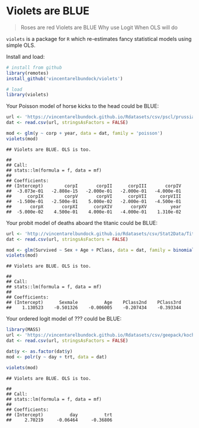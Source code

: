 # Violets are BLUE

> Roses are red
> Violets are BLUE
> Why use Logit
> When OLS will do



`violets` is a package for `R` which re-estimates fancy statistical
models using simple OLS.

Install and load:

``` r
# install from github
library(remotes)
install_github('vincentarelbundock/violets')

# load
library(violets)
```

Your Poisson model of horse kicks to the head could be
BLUE:

``` r
url <- 'https://vincentarelbundock.github.io/Rdatasets/csv/pscl/prussian.csv'
dat <- read.csv(url, stringsAsFactors = FALSE)

mod <- glm(y ~ corp + year, data = dat, family = 'poisson')
violets(mod)
```

    ## Violets are BLUE. OLS is too.

    ## 
    ## Call:
    ## stats::lm(formula = f, data = mf)
    ## 
    ## Coefficients:
    ## (Intercept)        corpI       corpII      corpIII       corpIV  
    ##  -3.073e-01   -2.808e-15   -2.000e-01   -2.000e-01   -4.000e-01  
    ##      corpIX        corpV       corpVI      corpVII     corpVIII  
    ##  -1.500e-01   -2.500e-01    5.000e-02   -2.000e-01   -4.500e-01  
    ##       corpX       corpXI      corpXIV       corpXV         year  
    ##  -5.000e-02    4.500e-01    4.000e-01   -4.000e-01    1.310e-02

Your probit model of deaths aboard the titanic could be
BLUE:

``` r
url <- 'http://vincentarelbundock.github.io/Rdatasets/csv/Stat2Data/Titanic.csv'
dat <- read.csv(url, stringsAsFactors = FALSE)

mod <- glm(Survived ~ Sex + Age + PClass, data = dat, family = binomial(link = 'probit'))
violets(mod)
```

    ## Violets are BLUE. OLS is too.

    ## 
    ## Call:
    ## stats::lm(formula = f, data = mf)
    ## 
    ## Coefficients:
    ## (Intercept)      Sexmale          Age    PClass2nd    PClass3rd  
    ##    1.130523    -0.501326    -0.006005    -0.207434    -0.393344

Your ordered logit model of ??? could be BLUE:

``` r
library(MASS)
url <- 'https://vincentarelbundock.github.io/Rdatasets/csv/geepack/koch.csv'
dat <- read.csv(url, stringsAsFactors = FALSE)

dat$y <- as.factor(dat$y)
mod <- polr(y ~ day + trt, data = dat)

violets(mod)
```

    ## Violets are BLUE. OLS is too.

    ## 
    ## Call:
    ## stats::lm(formula = f, data = mf)
    ## 
    ## Coefficients:
    ## (Intercept)          day          trt  
    ##     2.70219     -0.06464     -0.36806

